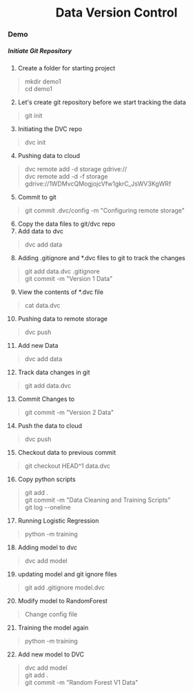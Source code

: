 # <center> Data Version Control <center>

### Demo

##### Initiate Git Repository

1) Create a folder for starting project
> mkdir demo1   
> cd demo1

2) Let's create git repository before we start tracking the data
> git init

3) Initiating the DVC repo
> dvc init

4) Pushing data to cloud
> dvc remote add -d storage gdrive://   
> dvc remote add -d -f storage gdrive://1WDMvcQMogjojcVfw1gkrC_JsWV3KgWRf

5) Commit to git
> git commit .dvc/config -m "Configuring remote storage"

6) Copy the data files to git/dvc repo
7) Add data to dvc
> dvc add data      

8) Adding .gitignore and *.dvc files to git to track the changes
> git add data.dvc .gitignore   
> git commit -m "Version 1 Data"

9) View the contents of  *.dvc file
> cat data.dvc

10) Pushing data to remote storage
> dvc push

11) Add new Data
> dvc add data

12) Track data changes in git
> git add data.dvc

13) Commit Changes to 
> git commit -m "Version 2 Data"

14) Push the data to cloud
> dvc push

15) Checkout data to previous commit
> git checkout HEAD^1 data.dvc

16) Copy python scripts
> git add .     
> git commit -m "Data Cleaning and Training Scripts"        
> git log --oneline

17) Running Logistic Regression
> python -m training

18) Adding model to dvc
> dvc add model

19) updating model and git ignore files
> git add .gitignore model.dvc

20) Modify model to RandomForest
> Change config file

21) Training the model again
> python -m training

22) Add new model to DVC
> dvc add model         
> git add .     
> git commit -m "Random Forest V1 Data"
